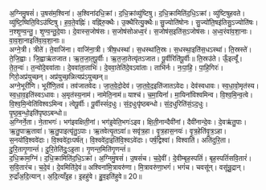 

  
अ॒ग्निमु॒षसं॑। उ॒षस॑म॒श्विना॑। अ॒श्विना॑दधि॒क्रां। द॒धि॒क्रांव्यु॑ष्टिषु। द॒धि॒क्रामिति॑द॒धि॒ऽक्रां। व्यु॑ष्टिषुहवते। व्यु॑ष्टि॒ष्विति॒विऽउ॑ष्टिषु। ह॒व॒ते॒वह्निः॑। वह्नि॑रु॒क्थैः। उ॒क्थैरित्यु॒क्थैः॥ सु॒ज्योति॑षोनः। सु॒ज्यो॑ति॒षइ॑तिसु॒ऽज्योति॑षः। न॒श्शृ॒ण्व॒न्तु॒। शृ॒ण्व॒न्तु॒दे॒वाः। दे॒वास्स॒जोष॑सः। स॒जोष॑सोअध्व॒रं। स॒जोष॑स॒इति॑स॒ऽजोष॑सः। अ॒ध्व॒रंवा॑व॒शा॒नाः। वा॒व॒शा॒नाइति॑वा॒व॒शा॒नाः॥  
अग्ने॒त्री। त्रीते॑। ते॒वाजि॑ना। वाजि॑ना॒त्री। त्रीष॒धस्था॑। स॒धस्था॑ति॒स्रः। स॒धस्था॒इति॑स॒धऽस्था॑। ति॒स्रस्ते॑। ते॒जि॒ह्वाः। जि॒ह्वाऋ॑तजात। ऋ॒त॒जा॒त॒पू॒र्वीः। ऋ॒त॒जा॒तेत्यृ॑तऽजात। पू॒र्वीरिति॑पू॒र्वीः॥ ति॒स्रउ॑ते। ऊँ॒इत्यूँ॑। ते॒त॒न्वः॑। त॒न्वो॑दे॒ववा॑ताः। दे॒ववा॑ता॒ताभिः॑। दे॒ववा॒तेति॑दे॒वऽवा॑ताः। ताभि॑र्नः। नः॒पा॒हि॒। पा॒हि॒गिरः॑। गिरो॒अप्र॑युच्छन्। अप्र॑युच्छ॒न्नित्यप्र॑ऽयुच्छन्॥  
अग्ने॒भूरी॑णि। भूरी॑णि॒तव॑। तव॑जातवेदः। जा॒त॒वे॒दो॒देव॑। जा॒त॒वे॒द॒इति॑जातऽवेदः। देव॑स्वधावः। स्व॒धा॒वो॒मृत॑स्य। स्व॒धा॒व॒इति॑स्वऽधावः। अ॒मृत॑स्य॒नाम॑। नामेति॒नाम॑॥ याश्च॑। च॒मा॒यिनां॑। मा॒यिनां॑विश्वमिन्व। वि॒श्व॒मि॒न्व॒त्वे। वि॒श्व॒मि॒न्वेति॑विश्वऽमिन्व। त्वेपू॒र्वीः। पू॒र्वीस्सं॑द॒धुः। सं॒द॒धुःपृ॑ष्ठबन्धो। सं॒द॒धुरिति॑सं॒ऽद॒धुः। पृ॒ष्ठ॒ब॒न्धो॒इति॑पृष्ठऽबन्धो॥  
अ॒ग्निर्ने॒ता। ने॒ताभगः॑। भग॑इवक्षिती॒नां। भग॑इ॒वेति॒भगः॑ऽइव। क्षि॒ती॒नान्दैवी॑नां। दैवी॑नान्दे॒वः। दे॒वऋ॑तु॒पाः। ऋ॒तु॒पाऋ॒तावा॑। ऋ॒तु॒पाइत्यृ॑तु॒ऽपाः। ऋ॒तवेत्यृ॒तऽवा॑॥ सवृ॑त्र॒हा। वृ॒त्र॒हास॒नयः॑। वृ॒त्र॒हेति॑वृ॒त्र॒ऽहा। स॒नयो॑वि॒श्ववे॑दाः। वि॒श्ववे॑दाः॒पर्ष॑त्। वि॒श्ववे॑दा॒इति॑वि॒श्वऽवे॑दाः। पर्ष॒द्विश्वा॑। विश्वाति॑। अति॑दुरि॒ता। दु॒रि॒तागृ॒णान्तं॑। दु॒रि॒तेति॑दुः॒ऽइ॒ता। गृ॒णन्त॒मिति॑गृ॒णन्तं॑॥  
द॒धि॒क्राम॒ग्निं। द॒धि॒क्रामिति॑द॒धि॒ऽक्रां। अ॒ग्निमु॒षसं॑। उ॒षसं॑च। च॒दे॒वीं। दे॒वीम्बृह॒स्पतिं॑। बृह॒स्पतिं॑सवि॒तारं॑। स॒वि॒तारं॑च। च॒दे॒वं। दे॒वमिति॑दे॒वं॥ अश्विना॑मि॒त्रावरु॑णा। मि॒त्रावरु॑णा॒भगं॑। भगं॑च। चवसू॑न्। वसू॑न्रु॒द्रान्। रु॒द्राँअ॒दि॒त्यान्। अ॒दि॒त्याँइ॒ह। इ॒हहु॑वे। हु॒व॒इति॑हुवे॥ 20॥  
